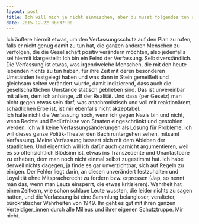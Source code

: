 ```yaml
---
layout: post
title: Ich will mich ja nicht einmischen, aber du musst folgendes tun und nur das ist richtig
date: 2015-12-22 08:37:00
---
```




Ich äußere hiermit etwas, um den Verfassungsschutz auf den Plan zu rufen, falls er nicht genug damit zu tun hat, die ganzen anderen Menschen zu verfolgen, die die Gesellschaft positiv verändern möchten, also jedenfalls sei hiermit klargestellt: Ich bin ein Feind der Verfassung. Selbstverständlich.<br>
Die Verfassung ist etwas, was irgendwelche Menschen, die mit den heute lebenden nichts zu tun haben, für ihre Zeit mit deren besonderen Umständen festgelegt haben und was dann in Stein gemeißelt und gleichsam selten verändert wurde, damit indizierend, dass auch die gesellschaftlichen Umstände statisch geblieben sind. Das ist unvereinbar mit allem, dem ich anhänge, zB der Realität.
Und dass (per Gesetz) man nicht gegen etwas sein darf, was anachronistisch und voll mit reaktionärem, schädlichen Erbe ist, ist mir ebenfalls nicht akzeptabel.<br> Ich halte nicht die Verfassung hoch, wenn ich gegen Nazis bin und nicht, wenn Rechte und Bedürfnisse von Staaten eingeschränkt und gestohlen werden. Ich will keine Verfassungsänderungen als Lösung für Probleme, ich will dieses ganze Politik-Theater den Bach runtergehen sehen, mitsamt Verfassung. Meine Verfassung bessert sich mit dem Ableben der staatlichen. Und eigentlich will ich dafür auch garnicht argumentieren, weil es so offensichtlich Blödsinn ist, etwas ins Transzedente und Unantastbare zu erheben, dem man noch nicht einmal selbst zugestimmt hat. Ich habe derweil nichts dagegen, ja finde es gar unverzichtbar, sich auf Regeln zu einigen. Der Fehler liegt darin, an diesen unverändert festzuhalten und Loyalität ohne Mitspracherecht zu fordern bzw. erpressen (Jap, so nennt man das, wenn man Leute einsperrt, die etwas kritisieren). Wahrheit hat einen Zeitkern, wie schon schlaue Leute wussten, die leider nichts zu sagen hatten, und die Verfassung ist eine Sammlung belangloser, veralteter, bürokratischer Wahrheiten von 1949. Ihr geht es gut mit ihren ganzen Verteidiger\_innen durch alle Milieus und ihrer eigenen Schutztruppe. Mir nicht.<br>

